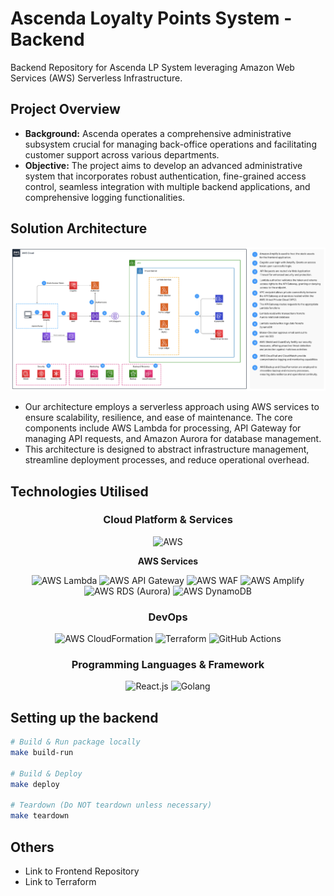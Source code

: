 # Ascenda Loyalty Points System - Backend

Backend Repository for Ascenda LP System leveraging Amazon Web Services (AWS) Serverless Infrastructure.

## Project Overview

- **Background:** Ascenda operates a comprehensive administrative subsystem crucial for managing back-office operations and facilitating customer support across various departments.
- **Objective:** The project aims to develop an advanced administrative system that incorporates robust authentication, fine-grained access control, seamless integration with multiple backend applications, and comprehensive logging functionalities.

## Solution Architecture
![alt text](docs/architecture.png)
- Our architecture employs a serverless approach using AWS services to ensure scalability, resilience, and ease of maintenance. The core components include AWS Lambda for processing, API Gateway for managing API requests, and Amazon Aurora for database management. 
- This architecture is designed to abstract infrastructure management, streamline deployment processes, and reduce operational overhead.

## Technologies Utilised
<div align="center">
  <h3>Cloud Platform & Services</h3>
  <img src="https://uxwing.com/wp-content/themes/uxwing/download/brands-and-social-media/aws-icon.png" alt="AWS" width="88"/>
  <p><strong>AWS Services</strong></p>
  <img src="https://www.brcline.com/wp-content/uploads/2021/09/aws-lambda-logo.png" alt="AWS Lambda" height="60"/>
  <img src="https://www.prolim.com/wp-content/uploads/2019/09/amazon-api-gatewat-1.jpg" alt="AWS API Gateway" height="60"/>
  <img src="https://cloudkul.com/blog/wp-content/uploads/2022/03/AWS-WAF-logo.png" alt="AWS WAF" height="60"/>
  <img src="https://encrypted-tbn0.gstatic.com/images?q=tbn:ANd9GcSxFjLuV6wjnZ3d15kwaxPqzhVs89wP5h2i_Q&s" alt="AWS Amplify" height="60"/>

  <img src="https://miro.medium.com/v2/resize:fit:600/1*w7l_juI3zKXit-dXpSS0Mg.png" alt="AWS RDS (Aurora)" height="60"/>
  <img src="https://miro.medium.com/v2/resize:fit:556/1*tTedvyOfnCu_8O26I3vlDA.png" alt="AWS DynamoDB" height="60"/>

  <h3>DevOps</h3>
  <img src="https://i0.wp.com/foxutech.com/wp-content/uploads/2017/09/AWS-CloudFormation-1.png?fit=640%2C366&ssl=1" alt="AWS CloudFormation" height="60"/>
  <img src="https://gdm-catalog-fmapi-prod.imgix.net/ProductLogo/77befea2-7041-4c6c-9ec7-d75bb60b21c6.png" alt="Terraform" width="60"/>
  <img src="https://miro.medium.com/v2/resize:fit:1075/1*5WC9rtIa0KLXfRrC8Swf1w.png" alt="GitHub Actions" height="60"/>

  <h3>Programming Languages & Framework</h3>
  <img src="https://static-00.iconduck.com/assets.00/react-original-wordmark-icon-840x1024-vhmauxp6.png" alt="React.js" height="40"/>
  <img src="https://blog.golang.org/go-brand/Go-Logo/SVG/Go-Logo_Blue.svg" alt="Golang" width="60"/>
</div>


## Setting up the backend

```sh
# Build & Run package locally
make build-run

# Build & Deploy
make deploy

# Teardown (Do NOT teardown unless necessary)
make teardown
```

## Others

- Link to Frontend Repository
- Link to Terraform
